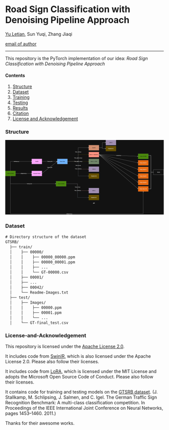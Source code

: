 # Road Sign Classification with Denoising Pipeline Approach
[Yu Letian](https://github.com/FisherSkyi), Sun Yuqi, Zhang Jiaqi

[email of author](yuletian@u.nus.edu)

---

This repository is the PyTorch implementation of our idea: *Road Sign Classification with Denoising Pipeline Approach*

#### Contents
1. [Structure](#Structure)
1. [Dataset](#Dataset)
1. [Training](#Training)
1. [Testing](#Testing)
1. [Results](#Results)
1. [Citation](#Citation)
1. [License and Acknowledgement](#License-and-Acknowledgement)
### Structure
![Structure](diagrams/st.drawio.png)
### Dataset
```text
# Directory structure of the dataset
GTSRB/
  ├── train/
  │    ├── 00000/
  │    │    ├── 00000_00000.ppm
  │    │    ├── 00000_00001.ppm
  │    │    ├── ...
  │    │    └── GT-00000.csv
  │    ├── 00001/
  │    ├── ...
  │    ├── 00042/
  │    └── Readme-Images.txt
  ├── test/
  │    ├── Images/
  │    │    ├── 00000.ppm
  │    │    ├── 00001.ppm
  │    │    └── ...
  │    └── GT-final_test.csv
```


### License-and-Acknowledgement

This repository is licensed under the [Apache License 2.0](LICENSE).  

It includes code from [SwinIR](https://github.com/JingyunLiang/SwinIR), which is also licensed under the Apache License 2.0. Please also follow their licenses. 

It includes code from [LoRA](https://github.com/microsoft/LoRA#), which is licensed under the MIT License and adopts the Microsoft Open Source Code of Conduct. Please also follow their licenses. 

It contains code for training and testing models on the [GTSRB dataset](https://benchmark.ini.rub.de/gtsrb_news.html).
(J. Stallkamp, M. Schlipsing, J. Salmen, and C. Igel. The German Traffic Sign Recognition Benchmark: A multi-class classification competition. In Proceedings of the IEEE International Joint Conference on Neural Networks, pages 1453–1460. 2011.) 

Thanks for their awesome works.



